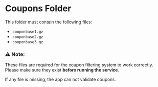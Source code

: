 # Coupons Folder

This folder must contain the following files:

- `couponbase1.gz`
- `couponbase2.gz`
- `couponbase3.gz`

### ⚠️ Note:
These files are required for the coupon filtering system to work correctly.  
Please make sure they exist **before running the service**.

If any file is missing, the app can not validate coupons.
